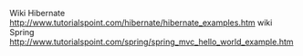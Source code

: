 Wiki Hibernate
http://www.tutorialspoint.com/hibernate/hibernate_examples.htm
wiki Spring
http://www.tutorialspoint.com/spring/spring_mvc_hello_world_example.htm